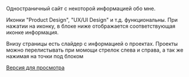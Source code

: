 Одностраничный сайт с некоторой информацией обо мне. 

Иконки "Product Design", "UX/UI Design" и т.д. функциональны. При нажатии на иконку, в блоке ниже отображается соответствующая иконке информация.

Внизу страницы есть слайдер с информацией о проектах. Проекты можно перелистывать при момощи стрелок слева и справа, а так же нажимая на точки под блоком

[Версия для просмотра](https://synt3tic.github.io/natitanic-/)
